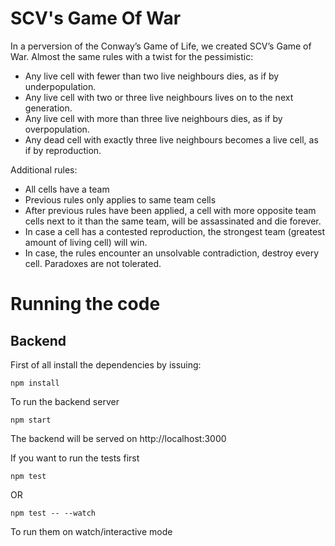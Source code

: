 # SCV's Game Of War

In a perversion of the Conway’s Game of Life, we created SCV’s Game of War. Almost the same rules with a twist for the pessimistic:

- Any live cell with fewer than two live neighbours dies, as if by underpopulation.
- Any live cell with two or three live neighbours lives on to the next generation.
- Any live cell with more than three live neighbours dies, as if by overpopulation.
- Any dead cell with exactly three live neighbours becomes a live cell, as if by reproduction.

Additional rules:

- All cells have a team
- Previous rules only applies to same team cells
- After previous rules have been applied, a cell with more opposite team cells next to it than the same team, will be assassinated and die forever.
- In case a cell has a contested reproduction, the strongest team (greatest amount of living cell) will win.
- In case, the rules encounter an unsolvable contradiction, destroy every cell. Paradoxes are not tolerated.

# Running the code

## Backend

First of all install the dependencies by issuing:

    npm install

To run the backend server

    npm start

The backend will be served on http://localhost:3000

If you want to run the tests first

    npm test

OR

    npm test -- --watch

To run them on watch/interactive mode
